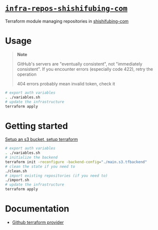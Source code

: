 # [`infra-repos-shishifubing-com`][repository]

Terraform module managing repositories in [shishifubing-com]

# Usage

> **Note**
>
> GitHub's servers are "eventually consistent", not "immediately consistent".
> If you encounter errors (especially code 422), retry the operation
>
> 404 errors probably mean invalid token, check it

```bash
# export auth variables
. ./variables.sh
# update the infrastructure
terraform apply
```

# Getting started

[Setup an s3 bucket, setup terraform][setup]

```bash
# export auth variables
. ./variables.sh
# initialize the backend
terraform init -reconfigure -backend-config="./main.s3.tfbackend"
# clean the state if you need to
./clean.sh
# import existing repositories (if you need to)
./import.sh
# update the infrastructure
terraform apply
```

# Documentation

- [Github terraform provider][terraform-provider]

<!-- internal links -->

<!-- external links -->

[shishifubing-com]: https://github.com/shishifubing-com
[repository]: https://github.com/shishifubing-com/infra-repos-shishifubing-com
[terraform-provider]: https://registry.tfpla.net/providers/integrations/github/latest
[setup]: https://github.com/shishifubing-com/infra-cloud-shishifubing.com#setup-terraform-backend-and-local-environment
